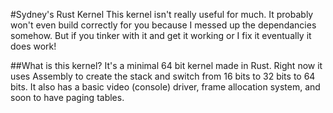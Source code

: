 #Sydney's Rust Kernel
This kernel isn't really useful for much. It probably won't even build correctly for you because I messed up the dependancies somehow. But if you tinker with it and get it working or I fix it eventually it does work!

##What is this kernel?
It's a minimal 64 bit kernel made in Rust. Right now it uses Assembly to create the stack and switch from 16 bits to 32 bits to 64 bits. It also has a basic video (console) driver, frame allocation system, and soon to have paging tables.